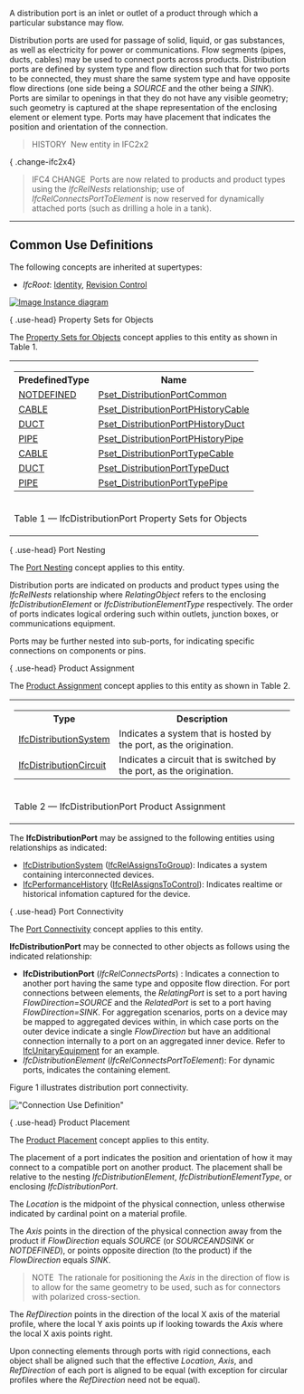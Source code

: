 A distribution port is an inlet or outlet of a product through which a particular substance may flow.

Distribution ports are used for passage of solid, liquid, or gas substances, as well as electricity for power or communications. Flow segments (pipes, ducts, cables) may be used to connect ports across products. Distribution ports are defined by system type and flow direction such that for two ports to be connected, they must share the same system type and have opposite flow directions (one side being a _SOURCE_ and the other being a _SINK_). Ports are similar to openings in that they do not have any visible geometry; such geometry is captured at the shape representation of the enclosing element or element type. Ports may have placement that indicates the position and orientation of the connection.

> HISTORY&nbsp; New entity in IFC2x2

{ .change-ifc2x4}
> IFC4 CHANGE&nbsp; Ports are now related to products and product types using the _IfcRelNests_ relationship; use of _IfcRelConnectsPortToElement_ is now reserved for dynamically attached ports (such as drilling a hole in a tank).

___
## Common Use Definitions
The following concepts are inherited at supertypes:

* _IfcRoot_: [Identity](../../templates/identity.htm), [Revision Control](../../templates/revision-control.htm)

[![Image](../../../img/diagram.png)&nbsp;Instance diagram](../../../annex/annex-d/common-use-definitions/ifcdistributionport.htm)

{ .use-head}
Property Sets for Objects

The [Property Sets for Objects](../../templates/property-sets-for-objects.htm) concept applies to this entity as shown in Table 1.

<table>
<tr><td>
<table class="gridtable">
<tr><th><b>PredefinedType</b></th><th><b>Name</b></th></tr>
<tr><td><a href="../../ifcsharedbldgserviceelements/lexical/ifcdistributionporttypeenum.htm">NOTDEFINED</a></td><td><a href="../../psd/ifcsharedbldgserviceelements/Pset_DistributionPortCommon.xml">Pset_DistributionPortCommon</a></td></tr>
<tr><td><a href="../../ifcsharedbldgserviceelements/lexical/ifcdistributionporttypeenum.htm">CABLE</a></td><td><a href="../../psd/ifcsharedbldgserviceelements/Pset_DistributionPortPHistoryCable.xml">Pset_DistributionPortPHistoryCable</a></td></tr>
<tr><td><a href="../../ifcsharedbldgserviceelements/lexical/ifcdistributionporttypeenum.htm">DUCT</a></td><td><a href="../../psd/ifcsharedbldgserviceelements/Pset_DistributionPortPHistoryDuct.xml">Pset_DistributionPortPHistoryDuct</a></td></tr>
<tr><td><a href="../../ifcsharedbldgserviceelements/lexical/ifcdistributionporttypeenum.htm">PIPE</a></td><td><a href="../../psd/ifcsharedbldgserviceelements/Pset_DistributionPortPHistoryPipe.xml">Pset_DistributionPortPHistoryPipe</a></td></tr>
<tr><td><a href="../../ifcsharedbldgserviceelements/lexical/ifcdistributionporttypeenum.htm">CABLE</a></td><td><a href="../../psd/ifcsharedbldgserviceelements/Pset_DistributionPortTypeCable.xml">Pset_DistributionPortTypeCable</a></td></tr>
<tr><td><a href="../../ifcsharedbldgserviceelements/lexical/ifcdistributionporttypeenum.htm">DUCT</a></td><td><a href="../../psd/ifcsharedbldgserviceelements/Pset_DistributionPortTypeDuct.xml">Pset_DistributionPortTypeDuct</a></td></tr>
<tr><td><a href="../../ifcsharedbldgserviceelements/lexical/ifcdistributionporttypeenum.htm">PIPE</a></td><td><a href="../../psd/ifcsharedbldgserviceelements/Pset_DistributionPortTypePipe.xml">Pset_DistributionPortTypePipe</a></td></tr>
</table>
</td></tr>
<tr><td><p class="table">Table 1 &mdash; IfcDistributionPort Property Sets for Objects</p></td></tr></table>

  
  
{ .use-head}
Port Nesting

The [Port Nesting](../../templates/port-nesting.htm) concept applies to this entity.

Distribution ports are indicated on products and product types using the _IfcRelNests_ relationship where _RelatingObject_ refers to the enclosing _IfcDistributionElement_ or _IfcDistributionElementType_ respectively. The order of ports indicates logical ordering such within outlets, junction boxes, or communications equipment.

Ports may be further nested into sub-ports, for indicating specific connections on components or pins.

  
  
{ .use-head}
Product Assignment

The [Product Assignment](../../templates/product-assignment.htm) concept applies to this entity as shown in Table 2.

<table>
<tr><td>
<table class="gridtable">
<tr><th><b>Type</b></th><th><b>Description</b></th></tr>
<tr><td><a href="../../ifcsharedbldgserviceelements/lexical/ifcdistributionsystem.htm">IfcDistributionSystem</a></td><td>Indicates a system that is hosted by the port, as the origination.</td></tr>
<tr><td><a href="../../ifcsharedbldgserviceelements/lexical/ifcdistributioncircuit.htm">IfcDistributionCircuit</a></td><td>Indicates a circuit that is switched by the port, as the origination.</td></tr>
</table>
</td></tr>
<tr><td><p class="table">Table 2 &mdash; IfcDistributionPort Product Assignment</p></td></tr></table>

The **IfcDistributionPort** may be assigned to the following entities using relationships as indicated:

* [IfcDistributionSystem](../../ifcsharedbldgserviceelements/lexical/ifcdistributionsystem.htm) ([IfcRelAssignsToGroup](../../ifckernel/lexical/ifcrelassignstogroup.htm)): Indicates a system containing interconnected devices.
* [IfcPerformanceHistory](../../ifccontrolextension/lexical/ifcperformancehistory.htm) ([IfcRelAssignsToControl](../../ifckernel/lexical/ifcrelassignstocontrol.htm)): Indicates realtime or historical infomation captured for the device.

  
  
{ .use-head}
Port Connectivity

The [Port Connectivity](../../templates/port-connectivity.htm) concept applies to this entity.

**IfcDistributionPort** may be connected to other objects as follows using the indicated relationship:

* **IfcDistributionPort** (_IfcRelConnectsPorts_) : Indicates a connection to another port having the same type and opposite flow direction. For port connections between elements, the _RelatingPort_ is set to a port having _FlowDirection=SOURCE_ and the _RelatedPort_ is set to a port having _FlowDirection=SINK_. For aggregation scenarios, ports on a device may be mapped to aggregated devices within, in which case ports on the outer device indicate a single _FlowDirection_ but have an additional connection internally to a port on an aggregated inner device. Refer to [IfcUnitaryEquipment](../../ifchvacdomain/lexical/ifcunitaryequipment.htm) for an example.
* _IfcDistributionElement_ (_IfcRelConnectsPortToElement_): For dynamic ports, indicates the containing element. 

Figure 1 illustrates distribution port connectivity.

!["Connection Use Definition"](../../../figures/IfcDistributionPort-Connection.png "Figure 1 &mdash; Distribution port connectivity")

  
  
{ .use-head}
Product Placement

The [Product Placement](../../templates/product-placement.htm) concept applies to this entity.

The placement of a port indicates the position and orientation of how it may connect to a compatible port on another product. The placement shall be relative to the nesting _IfcDistributionElement_, _IfcDistributionElementType_, or enclosing _IfcDistributionPort_.

The _Location_ is the midpoint of the physical connection, unless otherwise indicated by cardinal point on a material profile.

The _Axis_ points in the direction of the physical connection away from the product if _FlowDirection_ equals _SOURCE_ (or _SOURCEANDSINK_ or _NOTDEFINED_), or points opposite direction (to the product) if the _FlowDirection_ equals _SINK_.

> NOTE&nbsp; The rationale for positioning the _Axis_ in the direction of flow is to allow for the same geometry to be used, such as for connectors with polarized cross-section.

The _RefDirection_ points in the direction of the local X axis of the material profile, where the local Y axis points up if looking towards the _Axis_ where the local X axis points right.

Upon connecting elements through ports with rigid connections, each object shall be aligned such that the effective _Location_, _Axis_, and _RefDirection_ of each port is aligned to be equal (with exception for circular profiles where the _RefDirection_ need not be equal).